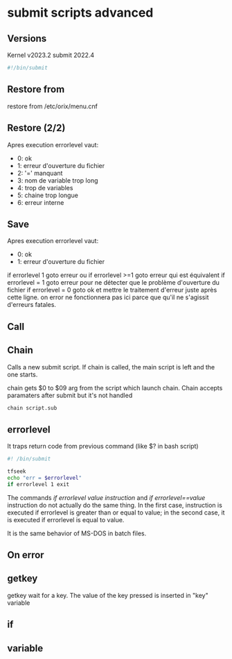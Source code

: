 # submit scripts advanced

## Versions

Kernel v2023.2
submit 2022.4

```bash
#!/bin/submit
```

## Restore from

restore from /etc/orix/menu.cnf

## Restore (2/2)

Apres execution errorlevel vaut:

- 0: ok
- 1: erreur d'ouverture du fichier
- 2: '=' manquant
- 3: nom de variable trop long
- 4: trop de variables
- 5: chaine trop longue
- 6: erreur interne

## Save

Apres execution errorlevel vaut:

- 0: ok
- 1: erreur d'ouverture du fichier

if errorlevel 1 goto erreur ou if errorlevel >=1 goto erreur qui est équivalent
if errorlevel = 1 goto erreur pour ne détecter que le problème d'ouverture du fichier
if errorlevel = 0 goto ok et mettre le traitement d'erreur juste après cette ligne.
on error ne fonctionnera pas ici parce que qu'il ne s'agissit d'erreurs fatales.

## Call

## Chain

Calls a new submit script. If chain is called, the main script is left and the one starts.

chain gets $0 to $09 arg from the script which launch chain. Chain accepts paramaters after submit but it's not handled 

```bash
chain script.sub
```

## errorlevel

It traps return code from previous command (like $? in bash script)

```bash
#! /bin/submit

tfseek
echo "err = $errorlevel"
if errorlevel 1 exit
```

The commands *if errorlevel value instruction* and *if errorlevel==value* instruction do not actually do the same thing. In the first case, instruction is executed if errorlevel is greater than or equal to value; in the second case, it is executed if errorlevel is equal to value.

It is the same behavior of MS-DOS in batch files.

## On error

## getkey

getkey wait for a key. The value of the key pressed is inserted in "key" variable

## if

## variable
